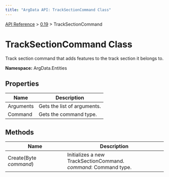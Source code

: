 ```yaml
---
title: "ArgData API: TrackSectionCommand Class"
---
```


[API Reference](/argdata/api/) &gt; [0.19](/argdata/api/0.19/) &gt; TrackSectionCommand

# TrackSectionCommand Class

Track section command that adds features to the track section it belongs to.

**Namespace:** ArgData.Entities

## Properties

<table class="table table-bordered table-striped ">
<thead>
  <tr>
    <th>Name</th>
    <th>Description</th>
  </tr>
</thead>
<tbody>
  <tr>
    <td>Arguments</td>
    <td>Gets the list of arguments.</td>
  </tr>
  <tr>
    <td>Command</td>
    <td>Gets the command type.</td>
  </tr>
</tbody>
</table>


## Methods

<table class="table table-bordered table-striped ">
<thead>
  <tr>
    <th>Name</th>
    <th>Description</th>
  </tr>
</thead>
<tbody>
  <tr>
    <td>Create(Byte <em>command</em>)</td>
    <td>Initializes a new TrackSectionCommand.<br /><em>command</em>: Command type.<br /></td>
  </tr>
</tbody>
</table>



